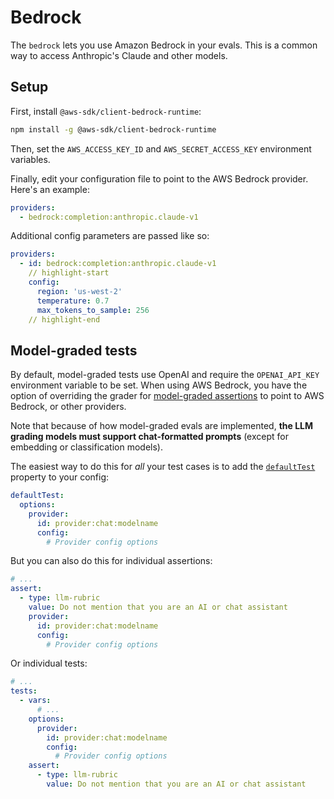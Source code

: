 # Bedrock

The `bedrock` lets you use Amazon Bedrock in your evals.  This is a common way to access Anthropic's Claude and other models.

## Setup

First, install `@aws-sdk/client-bedrock-runtime`:

```sh
npm install -g @aws-sdk/client-bedrock-runtime
```

Then, set the `AWS_ACCESS_KEY_ID` and `AWS_SECRET_ACCESS_KEY` environment variables.

Finally, edit your configuration file to point to the AWS Bedrock provider.  Here's an example:

```yaml
providers:
  - bedrock:completion:anthropic.claude-v1
```

Additional config parameters are passed like so:

```yaml
providers:
  - id: bedrock:completion:anthropic.claude-v1
    // highlight-start
    config:
      region: 'us-west-2'
      temperature: 0.7
      max_tokens_to_sample: 256
    // highlight-end
```

## Model-graded tests

By default, model-graded tests use OpenAI and require the `OPENAI_API_KEY` environment variable to be set.  When using AWS Bedrock, you have the option of overriding the grader for [model-graded assertions](/docs/configuration/expected-outputs/model-graded/) to point to AWS Bedrock, or other providers.

Note that because of how model-graded evals are implemented, **the LLM grading models must support chat-formatted prompts** (except for embedding or classification models).

The easiest way to do this for _all_ your test cases is to add the [`defaultTest`](/docs/configuration/guide/#default-test-cases) property to your config:

```yaml title=promptfooconfig.yaml
defaultTest:
  options:
    provider:
      id: provider:chat:modelname
      config:
        # Provider config options
```

But you can also do this for individual assertions:

```yaml
# ...
assert:
  - type: llm-rubric
    value: Do not mention that you are an AI or chat assistant
    provider:
      id: provider:chat:modelname
      config:
        # Provider config options
```

Or individual tests:

```yaml
# ...
tests:
  - vars:
      # ...
    options:
      provider:
        id: provider:chat:modelname
        config:
          # Provider config options
    assert:
      - type: llm-rubric
        value: Do not mention that you are an AI or chat assistant
```
